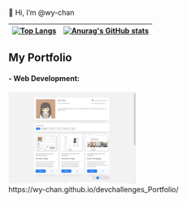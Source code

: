 👋 Hi, I’m @wy-chan

|[![Top Langs](https://github-readme-stats.vercel.app/api/top-langs/?username=wy-chan&hide_border=true&title_color=D96A1D)](https://github.com/anuraghazra/github-readme-stats)|[![Anurag's GitHub stats](https://github-readme-stats.vercel.app/api?username=wy-chan&border_radius=5px&hide_border=true&title_color=D96A1D)](https://github.com/anuraghazra/github-readme-stats)|
|-----------------------------------------------------------------------------------------------------------------------------------------------------------|-------------------------------------------------------------------------------------------------------------------------------------------------------------------------------|
   
<h2>My Portfolio</h2>
<h4>- Web Development:</h4>
<a href="https://wy-chan.github.io/devchallenges_Portfolio/" target="_blank">
<img src="https://raw.githubusercontent.com/wy-chan/devchallenges_Portfolio/main/images/screenshot5.png" alt="screenshot" height="180" width="250">
</a>
<br>
https://wy-chan.github.io/devchallenges_Portfolio/

<!---
wy-chan/wy-chan is a ✨ special ✨ repository because its `README.md` (this file) appears on your GitHub profile.
You can click the Preview link to take a look at your changes.
--->
